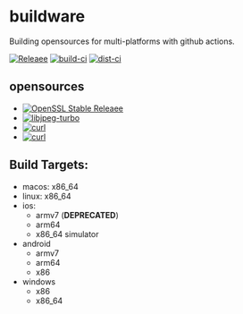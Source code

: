 # buildware
Building opensources for multi-platforms with github actions.
  
[![Releaee](https://img.shields.io/badge/release-1.2.2-blue.svg)](https://github.com/adxeproject/buildware/releases)
[![build-ci](https://github.com/adxeproject/buildware/actions/workflows/build-ci.yml/badge.svg)](https://github.com/adxeproject/buildware/actions/workflows/build-ci.yml)
[![dist-ci](https://github.com/adxeproject/buildware/actions/workflows/dist-ci.yml/badge.svg)](https://github.com/adxeproject/buildware/actions/workflows/dist-ci.yml)

## opensources
- [![OpenSSL Stable Releaee](https://img.shields.io/badge/openssl-3.0.0-green.svg)](https://github.com/openssl/openssl/releases)
- [![libjpeg-turbo](https://img.shields.io/badge/libjpegturbo-2.1.2-green.svg)](https://github.com/libjpeg-turbo/libjpeg-turbo/releases)
- [![curl](https://img.shields.io/badge/curl-7.80.0-green.svg)](https://github.com/curl/curl/releases)
- [![curl](https://img.shields.io/badge/luajit-2.1%2d%2df3c8569-green.svg)](https://github.com/LuaJIT/LuaJIT/tree/f3c856915b4ce7ccd24341e8ac73e8a9fd934171)

## Build Targets:
- macos: x86_64
- linux: x86_64
- ios:
  - armv7 (**DEPRECATED**)
  - arm64
  - x86_64 simulator
- android
  - armv7
  - arm64
  - x86
- windows
  - x86
  - x86_64
